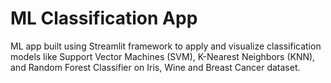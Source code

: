 # ML Classification App

ML app built using Streamlit framework to apply and visualize classification models like Support Vector Machines (SVM), K-Nearest Neighbors (KNN), and Random Forest Classifier on Iris, Wine and Breast Cancer dataset.
